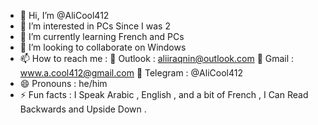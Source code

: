 - 👋 Hi, I’m @AliCool412
- 👀 I’m interested in PCs Since I was 2
- 🌱 I’m currently learning French and PCs
- 💞️ I’m looking to collaborate on Windows
- 📫 How to reach me :
 💌 Outlook : aliiraqnin@outlook.com
 💌 Gmail : www.a.cool412@gmail.com
 📱 Telegram : @AliCool412
- 😄 Pronouns : he/him
- ⚡ Fun facts : I Speak Arabic , English , and a bit of French , I Can Read Backwards and Upside Down .

<!---
AliCool412/AliCool412 is a ✨ special ✨ repository because its `README.md` (this file) appears on your GitHub profile.
You can click the Preview link to take a look at your changes.
--->
